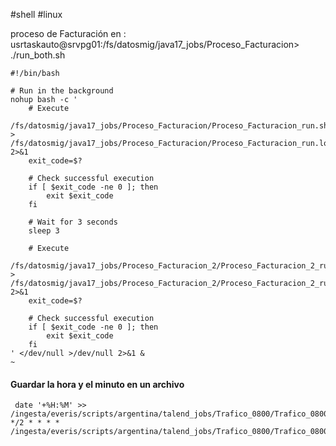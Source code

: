 #shell #linux


proceso de Facturación en : usrtaskauto@srvpg01:/fs/datosmig/java17_jobs/Proceso_Facturacion> ./run_both.sh
``` shell
#!/bin/bash

# Run in the background
nohup bash -c '
    # Execute
    /fs/datosmig/java17_jobs/Proceso_Facturacion/Proceso_Facturacion_run.sh > /fs/datosmig/java17_jobs/Proceso_Facturacion/Proceso_Facturacion_run.log 2>&1
    exit_code=$?

    # Check successful execution
    if [ $exit_code -ne 0 ]; then
        exit $exit_code
    fi

    # Wait for 3 seconds
    sleep 3

    # Execute
    /fs/datosmig/java17_jobs/Proceso_Facturacion_2/Proceso_Facturacion_2_run.sh > /fs/datosmig/java17_jobs/Proceso_Facturacion_2/Proceso_Facturacion_2_run.log 2>&1
    exit_code=$?

    # Check successful execution
    if [ $exit_code -ne 0 ]; then
        exit $exit_code
    fi
' </dev/null >/dev/null 2>&1 &
~
```

#### **Guardar la hora y el minuto en un archivo**

``` shell
 date '+%H:%M' >> /ingesta/everis/scripts/argentina/talend_jobs/Trafico_0800/Trafico_0800/hora_y_minuto.txt
*/2 * * * * /ingesta/everis/scripts/argentina/talend_jobs/Trafico_0800/Trafico_0800/hola.sh
```
